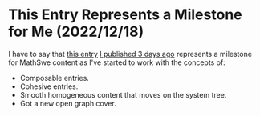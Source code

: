 <!-- Copyright (c) 2022 Tobias Briones. All rights reserved. -->
<!-- SPDX-License-Identifier: CC-BY-4.0 -->
<!-- This file is part of https://github.com/tobiasbriones/blog -->

# This Entry Represents a Milestone for Me (2022/12/18)

I have to say that 
[this entry](how-i-standardized-hypen-and-pipe-symbols-on-file-names) [I 
published 3 days ago](https://github.com/tobiasbriones/blog/pull/20)
represents a milestone for MathSwe content as I've started to work with the
concepts of:

- Composable entries.
- Cohesive entries.
- Smooth homogeneous content that moves on the system tree.
- Got a new open graph cover.
